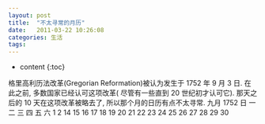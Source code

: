 ```yaml
---
layout: post
title:  "不太寻常的月历"
date:   2011-03-22 10:26:08
categories: 生活
tags:
---
```


* content
{:toc}

格里高利历法改革(Gregorian  Reformation)被认为发生于  1752  年  9  月  3  日.   在此之前,  多数国家已经认可这项改革(
尽管有一些直到 20 世纪初才认可它).  <!--excerpt-->那天之后的 10 天在这项改革被略去了, 所以那个月的日历有点不太寻常.
      九月 1752
日 一 二 三 四 五 六 
       1  2 14 15 16
17 18 19 20 21 22 23
24 25 26 27 28 29 30
        
